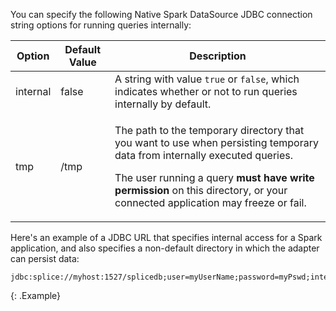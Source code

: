 You can specify the following Native Spark DataSource JDBC connection string options for running queries internally:
<table>
    <thead>
        <tr>
            <th>Option</th>
            <th>Default Value</th>
            <th>Description</th>
        </tr>
    </thead>
    <tbody>
        <tr>
            <td class="CodeFont">internal</td>
            <td class="CodeFont">false</td>
            <td>A string with value <code>true</code> or <code>false</code>, which indicates whether or not to run queries internally by default.</td>
        </tr>
        <tr>
            <td class="CodeFont">tmp</td>
            <td class="CodeFont">/tmp</td>
            <td><p>The path to the temporary directory that you want to use when persisting temporary data from internally executed queries.</p>
                <p class="noteIcon">The user running a query <strong>must have write permission</strong> on this directory, or your connected application may freeze or fail.</p>
            </td>
        </tr>
    </tbody>
</table>

Here's an example of a JDBC URL that specifies internal access for a Spark application, and also specifies a non-default directory in which the adapter can persist data:
```
jdbc:splice://myhost:1527/splicedb;user=myUserName;password=myPswd;internal=true;tmp=/tmp/mytempdir
```
{: .Example}

